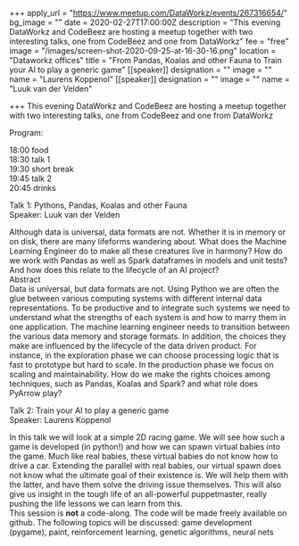 +++
apply_url = "https://www.meetup.com/DataWorkz/events/267316654/"
bg_image = ""
date = 2020-02-27T17:00:00Z
description = "This evening DataWorkz and CodeBeez are hosting a meetup together with two interesting talks, one from CodeBeez and one from DataWorkz"
fee = "free"
image = "/images/screen-shot-2020-09-25-at-16-30-16.png"
location = "Dataworkz offices"
title = "From Pandas, Koalas and other Fauna to Train your AI to play a generic game"
[[speaker]]
designation = ""
image = ""
name = "Laurens Koppenol"
[[speaker]]
designation = ""
image = ""
name = "Luuk van der Velden"

+++
This evening DataWorkz and CodeBeez are hosting a meetup together with two interesting talks, one from CodeBeez and one from DataWorkz  
  
Program:  
  
18:00 food  
18:30 talk 1  
19:30 short break  
19:45 talk 2  
20:45 drinks  
  
Talk 1: Pythons, Pandas, Koalas and other Fauna  
Speaker: Luuk van der Velden  
  
Although data is universal, data formats are not. Whether it is in memory or on disk, there are many lifeforms wandering about. What does the Machine Learning Engineer do to make all these creatures live in harmony? How do we work with Pandas as well as Spark dataframes in models and unit tests? And how does this relate to the lifecycle of an AI project?  
Abstract  
Data is universal, but data formats are not. Using Python we are often the glue between various computing systems with different internal data representations. To be productive and to integrate such systems we need to understand what the strengths of each system is and how to marry them in one application. The machine learning engineer needs to transition between the various data memory and storage formats. In addition, the choices they make are influenced by the lifecycle of the data driven product. For instance, in the exploration phase we can choose processing logic that is fast to prototype but hard to scale. In the production phase we focus on scaling and maintainability. How do we make the rights choices among techniques, such as Pandas, Koalas and Spark? and what role does PyArrow play?  
  
Talk 2: Train your AI to play a generic game  
Speaker: Laurens Koppenol  
  
In this talk we will look at a simple 2D racing game. We will see how such a game is developed (in python!) and how we can spawn virtual babies into the game. Much like real babies, these virtual babies do not know how to drive a car. Extending the parallel with real babies, our virtual spawn does not know what the ultimate goal of their existence is. We will help them with the latter, and have them solve the driving issue themselves. This will also give us insight in the tough life of an all-powerful puppetmaster, really pushing the life lessons we can learn from this.  
This session is **not** a code-along. The code will be made freely available on github. The following topics will be discussed: game development (pygame), paint, reinforcement learning, genetic algorithms, neural nets